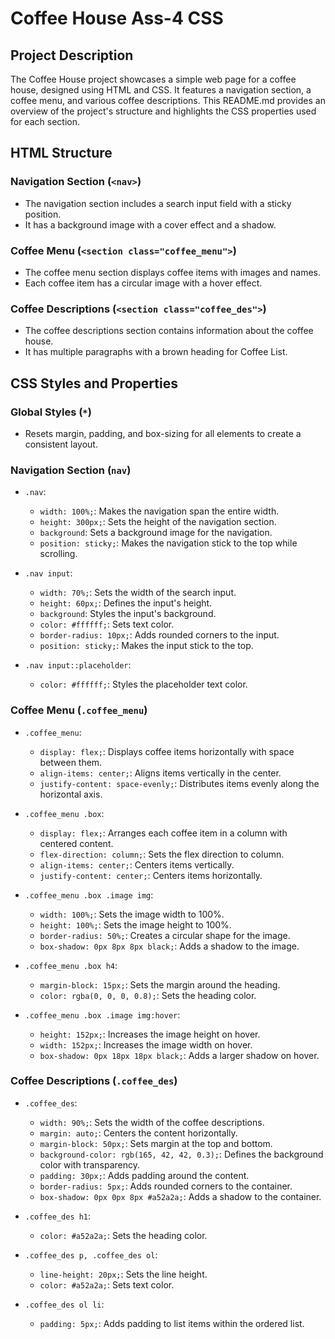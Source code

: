 # Coffee House Ass-4 CSS

## Project Description
The Coffee House project showcases a simple web page for a coffee house, designed using HTML and CSS. It features a navigation section, a coffee menu, and various coffee descriptions. This README.md provides an overview of the project's structure and highlights the CSS properties used for each section.

## HTML Structure

### Navigation Section (`<nav>`)
- The navigation section includes a search input field with a sticky position.
- It has a background image with a cover effect and a shadow.

### Coffee Menu (`<section class="coffee_menu">`)
- The coffee menu section displays coffee items with images and names.
- Each coffee item has a circular image with a hover effect.

### Coffee Descriptions (`<section class="coffee_des">`)
- The coffee descriptions section contains information about the coffee house.
- It has multiple paragraphs with a brown heading for Coffee List.

## CSS Styles and Properties

### Global Styles (`*`)
- Resets margin, padding, and box-sizing for all elements to create a consistent layout.

### Navigation Section (`nav`)
- `.nav`:
  - `width: 100%;`: Makes the navigation span the entire width.
  - `height: 300px;`: Sets the height of the navigation section.
  - `background`: Sets a background image for the navigation.
  - `position: sticky;`: Makes the navigation stick to the top while scrolling.
  
- `.nav input`:
  - `width: 70%;`: Sets the width of the search input.
  - `height: 60px;`: Defines the input's height.
  - `background`: Styles the input's background.
  - `color: #ffffff;`: Sets text color.
  - `border-radius: 10px;`: Adds rounded corners to the input.
  - `position: sticky;`: Makes the input stick to the top.
  
- `.nav input::placeholder`:
  - `color: #ffffff;`: Styles the placeholder text color.

### Coffee Menu (`.coffee_menu`)
- `.coffee_menu`:
  - `display: flex;`: Displays coffee items horizontally with space between them.
  - `align-items: center;`: Aligns items vertically in the center.
  - `justify-content: space-evenly;`: Distributes items evenly along the horizontal axis.

- `.coffee_menu .box`:
  - `display: flex;`: Arranges each coffee item in a column with centered content.
  - `flex-direction: column;`: Sets the flex direction to column.
  - `align-items: center;`: Centers items vertically.
  - `justify-content: center;`: Centers items horizontally.

- `.coffee_menu .box .image img`:
  - `width: 100%;`: Sets the image width to 100%.
  - `height: 100%;`: Sets the image height to 100%.
  - `border-radius: 50%;`: Creates a circular shape for the image.
  - `box-shadow: 0px 8px 8px black;`: Adds a shadow to the image.

- `.coffee_menu .box h4`:
  - `margin-block: 15px;`: Sets the margin around the heading.
  - `color: rgba(0, 0, 0, 0.8);`: Sets the heading color.

- `.coffee_menu .box .image img:hover`:
  - `height: 152px;`: Increases the image height on hover.
  - `width: 152px;`: Increases the image width on hover.
  - `box-shadow: 0px 18px 18px black;`: Adds a larger shadow on hover.

### Coffee Descriptions (`.coffee_des`)
- `.coffee_des`:
  - `width: 90%;`: Sets the width of the coffee descriptions.
  - `margin: auto;`: Centers the content horizontally.
  - `margin-block: 50px;`: Sets margin at the top and bottom.
  - `background-color: rgb(165, 42, 42, 0.3);`: Defines the background color with transparency.
  - `padding: 30px;`: Adds padding around the content.
  - `border-radius: 5px;`: Adds rounded corners to the container.
  - `box-shadow: 0px 0px 8px #a52a2a;`: Adds a shadow to the container.

- `.coffee_des h1`:
  - `color: #a52a2a;`: Sets the heading color.

- `.coffee_des p, .coffee_des ol`:
  - `line-height: 20px;`: Sets the line height.
  - `color: #a52a2a;`: Sets text color.

- `.coffee_des ol li`:
  - `padding: 5px;`: Adds padding to list items within the ordered list.
